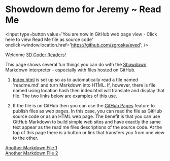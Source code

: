 Showdown demo for Jeremy ~ Read Me
===

<span style=display:none; >[You are now in GitHub source code view - click here to view Read Me file as a web page]( http://zgroska.github.io/eved/ "View file as a web page." ) </span>
<input type=button value='You are now in GitHub web page view - Click here to view Read Me file as source code' onclick=window.location.href='https://github.com/zgroska/eved'; />


Welcome [3D Coder Readers]( http://the3dwebcoder.typepad.com/blog/2015/08/hackergarten-chromium-and-markdown.html#comment-2222672923 )!

This page shows several fun things you can do with the [Showdown]( https://github.com/showdownjs/showdown ) Markdown interpreter - especially with files hosted on GitHub.

1. [Index.html]( https://github.com/zgroska/eved/index.html ) is set up so as to automatically read a file named 'readme.md' and turn Markdown into HTML.
If, however, there is file named using location hash then index.html will translate and display that file.
The two links below are examples of this use.

2. If the file is on GitHub then you can use the [GitHub Pages]( https://pages.github.com/ ) feature to publish files as web pages.
In this case, you can read the file as GitHub source code or as an HTML web page.
The benefit is that you can use GitHub Markdown to build simple web sites and have exactly the same text appear as the read me files descriptions of the source code.
At the top of this page there is a button or link that transfers you from one view to the other.
 


[Another Markdown File 1]( http://theo-armour.github.io/explayrimental/tammik/showdown/index.html#another-markdown-file-1.md)  
[Another Markdown File 2]( http://theo-armour.github.io/explayrimental/tammik/showdown/index.html#another-markdown-file-2.md)  
